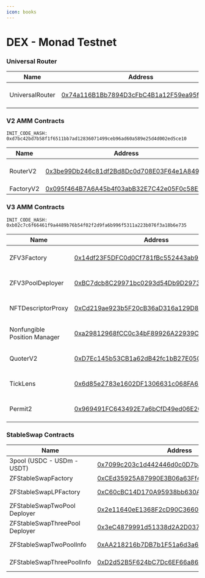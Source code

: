 ```yaml
---
icon: books
---
```


# DEX - Monad Testnet

### Universal Router

<table data-full-width="false"><thead><tr><th>Name</th><th>Address</th><th>Owner</th></tr></thead><tbody><tr><td>UniversalRouter</td><td><a href="https://testnet.monadexplorer.com/address/0x74a116B1Bb7894D3cFbC4B1a12F59ea95f3FFf81?tab=Transaction">0x74a116B1Bb7894D3cFbC4B1a12F59ea95f3FFf81</a></td><td><a href="https://app.safe.global/settings/setup?safe=zksync:0x0D64C4eb0547C1F51b78Fb1A53583dC9042238C0">Multisig Core Wallet</a></td></tr></tbody></table>

### V2 AMM Contracts

`INIT_CODE_HASH: 0xd7bc42bd7b58f1f6511bb7ad12836071499ceb96ad60a589e25d4d002ed5ce10`

<table data-full-width="false"><thead><tr><th>Name</th><th>Address</th><th>Owner</th></tr></thead><tbody><tr><td>RouterV2</td><td><a href="https://testnet.monadexplorer.com/address/0x3be99Db246c81df2Bd8Dc0d708E03F64e1A84917">0x3be99Db246c81df2Bd8Dc0d708E03F64e1A84917</a></td><td>No contract owner</td></tr><tr><td>FactoryV2</td><td><a href="https://testnet.monadexplorer.com/address/0x095f464B7A6A45b4f03abB32E7C42e05F0c58E9b">0x095f464B7A6A45b4f03abB32E7C42e05F0c58E9b</a></td><td>Deployer</td></tr></tbody></table>

### V3 AMM Contracts

`INIT_CODE_HASH: 0xb02c7c6f66461f9a4489b76b54f02f2d9fa6b996f5311a223b076f3a18b6e735`

<table data-full-width="false"><thead><tr><th>Name</th><th>Address</th><th>Owner</th></tr></thead><tbody><tr><td>ZFV3Factory</td><td><a href="https://testnet.monadexplorer.com/address/0x14df23F5DFC0d0Cf781fBc552443ab9FF33Bb9d4">0x14df23F5DFC0d0Cf781fBc552443ab9FF33Bb9d4</a></td><td><a href="https://app.safe.global/settings/setup?safe=zksync:0x0D64C4eb0547C1F51b78Fb1A53583dC9042238C0">Multisig Core Wallet</a></td></tr><tr><td>ZFV3PoolDeployer</td><td><a href="https://testnet.monadexplorer.com/address/0xBC7dcb8C29971bc0293d54Db9D29738c7ae09964">0xBC7dcb8C29971bc0293d54Db9D29738c7ae09964</a></td><td>No contract owner</td></tr><tr><td>NFTDescriptorProxy</td><td><a href="https://testnet.monadexplorer.com/address/0xCd219ae923b5F20cB36aD316a129D8F9015D1822">0xCd219ae923b5F20cB36aD316a129D8F9015D1822</a></td><td>No contract owner</td></tr><tr><td>Nonfungible Position Manager</td><td><a href="https://testnet.monadexplorer.com/address/0xa29812968fCC0c34bF89926A22939CafCe02C639?tab=Transaction">0xa29812968fCC0c34bF89926A22939CafCe02C639</a></td><td>No contract owner</td></tr><tr><td>QuoterV2</td><td><a href="https://testnet.monadexplorer.com/address/0xD7Ec145b53CB1a62dB42fc1bB27E050d8b835d8F">0xD7Ec145b53CB1a62dB42fc1bB27E050d8b835d8F</a></td><td>No contract owner</td></tr><tr><td>TickLens</td><td><a href="https://testnet.monadexplorer.com/address/0x6d85e2783e1602DF1306631c068FA6870C5459d5">0x6d85e2783e1602DF1306631c068FA6870C5459d5</a></td><td>No contract owner</td></tr><tr><td>Permit2</td><td><a href="https://testnet.monadexplorer.com/address/0x969491FC643492E7a6bCfD49ed06E20Bc9B98C53">0x969491FC643492E7a6bCfD49ed06E20Bc9B98C53</a></td><td>No contract owner</td></tr></tbody></table>

### StableSwap Contracts

<table data-full-width="false"><thead><tr><th>Name</th><th>Address</th><th>Owner</th></tr></thead><tbody><tr><td>3pool (USDC - USDm - USDT)</td><td><a href="https://testnet.monadexplorer.com/address/0x7099c203c1d442446d0c0D7ba95b77B6c70d1954">0x7099c203c1d442446d0c0D7ba95b77B6c70d1954</a></td><td>No contract owner</td></tr><tr><td>ZFStableSwapFactory</td><td><a href="https://testnet.monadexplorer.com/address/0xCEd35925A87990E3B06a63Ff4Dae82E159ceDA27?tab=Transaction">0xCEd35925A87990E3B06a63Ff4Dae82E159ceDA27</a></td><td>Deployer</td></tr><tr><td>ZFStableSwapLPFactory </td><td><a href="https://testnet.monadexplorer.com/address/0xC60cBC14D170A95938bb630AE78a8306dd7cF120">0xC60cBC14D170A95938bb630AE78a8306dd7cF120</a></td><td><a href="https://era.zksync.network/address/0xc93397F26886daB0d752C86612C78dbd2C1d5a59#code">ZFStableSwap Factory </a></td></tr><tr><td>ZFStableSwapTwoPool Deployer</td><td><a href="https://testnet.monadexplorer.com/address/0x2e11640eE1368F2cD90C36607760a274a30094F5">0x2e11640eE1368F2cD90C36607760a274a30094F5</a></td><td><a href="https://era.zksync.network/address/0xc93397F26886daB0d752C86612C78dbd2C1d5a59#code">ZFStableSwap Factory</a></td></tr><tr><td>ZFStableSwapThreePool Deployer</td><td><a href="https://testnet.monadexplorer.com/address/0x3eC4879991d51338d2A2D037f4DaD439570Cf971">0x3eC4879991d51338d2A2D037f4DaD439570Cf971</a></td><td><a href="https://era.zksync.network/address/0xc93397F26886daB0d752C86612C78dbd2C1d5a59#code">ZFStableSwap Factory</a></td></tr><tr><td>ZFStableSwapTwoPoolInfo</td><td><a href="https://testnet.monadexplorer.com/address/0xAA218216b7DB7b1F51a6d3a615D9470c86E29219">0xAA218216b7DB7b1F51a6d3a615D9470c86E29219</a></td><td>No contract owner</td></tr><tr><td>ZFStableSwapThreePoolInfo</td><td><a href="https://testnet.monadexplorer.com/address/0xD2d52B5F624bC7Dc6EF66a86F833cF93524f99fD">0xD2d52B5F624bC7Dc6EF66a86F833cF93524f99fD</a></td><td>No contract owner</td></tr></tbody></table>

